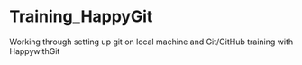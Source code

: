 # Training_HappyGit
Working through setting up git on local machine and Git/GitHub training with HappywithGit
